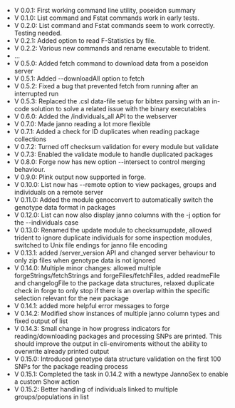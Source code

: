 - V 0.0.1: First working command line utility, poseidon summary
- V 0.1.0: List command and Fstat commands work in early tests.
- V 0.2.0: List command and Fstat commands seem to work correctly. Testing needed.
- V 0.2.1: Added option to read F-Statistics by file.
- V 0.2.2: Various new commands and rename executable to trident.
- ...
- V 0.5.0: Added fetch command to download data from a poseidon server
- V 0.5.1: Added --downloadAll option to fetch
- V 0.5.2: Fixed a bug that prevented fetch from running after an interrupted run
- V 0.5.3: Replaced the .csl data-file setup for bibtex parsing with an in-code solution to solve a related issue with the binary executables
- V 0.6.0: Added the /individuals_all API to the webserver
- V 0.7.0: Made janno reading a lot more flexible
- V 0.7.1: Added a check for ID duplicates when reading package collections
- V 0.7.2: Turned off checksum validation for every module but validate
- V 0.7.3: Enabled the validate module to handle duplicated packages
- V 0.8.0: Forge now has new option --intersect to control merging behaviour.
- V 0.9.0: Plink output now supported in forge.
- V 0.10.0: List now has --remote option to view packages, groups and individuals on a remote server
- V 0.11.0: Added the module genoconvert to automatically switch the genotype data format in packages
- V 0.12.0: List can now also display janno columns with the -j option for the --individuals case
- V 0.13.0: Renamed the update module to checksumupdate, allowed trident to ignore duplicate individuals for some inspection modules, switched to Unix file endings for janno file encoding
- V 0.13.1: added /server_version API and changed server behaviour to only zip files when genotype data is not ignored
- V 0.14.0: Multiple minor changes: allowed multiple forgeStrings/fetchStrings and forgeFiles/fetchFiles, added readmeFile and changelogFile to the package data structures, relaxed duplicate check in forge to only stop if there is an overlap within the specific selection relevant for the new package
- V 0.14.1: added more helpful error messages to forge
- V 0.14.2: Modified show instances of multiple janno column types and fixed output of list
- V 0.14.3: Small change in how progress indicators for reading/downloading packages and processing SNPs are printed. This should improve the output in cli-enviroments without the ability to overwrite already printed output
- V 0.15.0: Introduced genotype data structure validation on the first 100 SNPs for the package reading process
- V 0.15.1: Completed the task in 0.14.2 with a newtype JannoSex to enable a custom Show action
- V 0.15.2: Better handling of individuals linked to multiple groups/populations in list
